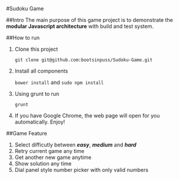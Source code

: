#Sudoku Game

##Intro
The main purpose of this game project is to demonstrate the **modular Javascript architecture** with build and test system.

##How to run
1. Clone this project

   `git clone git@github.com:bootsinpuss/Sudoku-Game.git`

2. Install all components

   `bower install` and `sudo npm install`
   
3. Using grunt to run

   `grunt`
   
4. If you have Google Chrome, the web page will open for you automatically. Enjoy!

##Game Feature
1. Select difficutly between ***easy***, ***medium*** and ***hard***
2. Retry current game any time
3. Get another new game anytime
4. Show solution any time
5. Dial panel style number picker with only valid numbers